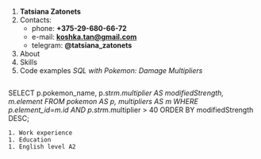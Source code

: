 1. **Tatsiana Zatonets**
1. Contacts:
    * phone: **+375-29-680-66-72**
    * e-mail: **koshka.tan@gmail.com**
    * telegram: **@tatsiana_zatonets**
1. About
1. Skills
1. Code examples
    *SQL with Pokemon: Damage Multipliers*
    ```
SELECT 
  p.pokemon_name, 
  p.str*m.multiplier AS modifiedStrength,
  m.element
  FROM pokemon AS p, multipliers AS m
  WHERE p.element_id=m.id AND p.str*m.multiplier > 40
  ORDER BY modifiedStrength DESC;
  ```
1. Work experience
1. Education
1. English level A2